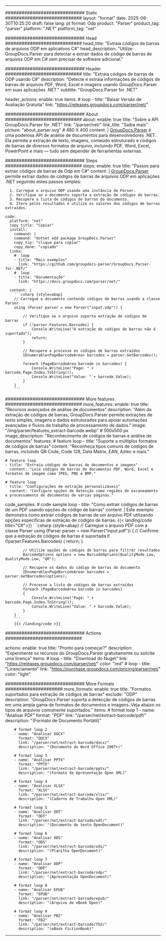 


---
############################# Static ############################
layout: "format"
date:  2025-06-30T10:25:20
draft: false
lang: pt
format: Odp
product: "Parser"
product_tag: "parser"
platform: ".NET"
platform_tag: "net"

############################# Head ############################
head_title: "Extraia códigos de barras de arquivos ODP em aplicativos C#"
head_description: "Utilize GroupDocs.Parser para detectar e extrair dados de código de barras de arquivos ODP em C# sem precisar de software adicional."

############################# Header ############################
title: "Extraia códigos de barras de ODP usando C#" 
description: "Detecte e extraia informações de códigos de barras de arquivos PDF, Word, Excel e imagens usando GroupDocs.Parser em suas aplicações .NET."
subtitle: "GroupDocs.Parser for .NET" 

header_actions:
  enable: true
  items:
    #  loop
    - title: "Baixar Versão de Avaliação Gratuita"
      link: "https://releases.groupdocs.com/parser/net/"
      
############################# About ############################
about:
    enable: true
    title: "Sobre a API GroupDocs.Parser for .NET"
    link: "/parser/net/"
    link_title: "Saiba mais"
    picture: "about_parser.svg" # 480 X 400
    content: |
       [GroupDocs.Parser](/parser/net/) é uma poderosa API de análise de documentos para desenvolvedores .NET. Ela permite a extração de texto, imagens, conteúdo estruturado e códigos de barras de diversos formatos de arquivo, incluindo PDF, Word, Excel, PowerPoint e mais — tudo sem depender de ferramentas externas.

############################# Steps ############################
steps:
    enable: true
    title: "Passos para extrair códigos de barras de Odp em C#"
    content: |
      [GroupDocs.Parser](/parser/net/) permite extrair dados de códigos de barras de arquivos ODP em aplicações .NET seguindo estes passos simples:
      
      1. Carregue o arquivo ODP usando uma instância de Parser.
      2. Verifique se o documento suporta a extração de códigos de barras.
      3. Recupere a lista de códigos de barras do documento.
      4. Itere pelos resultados e utilize os valores dos códigos de barras extraídos.
   
    code:
      platform: "net"
      copy_title: "Copiar"
      install:
        command: |
        command: "dotnet add package GroupDocs.Parser"
        copy_tip: "clique para copiar"
        copy_done: "copiado"
      links:
        #  loop
        - title: "Mais exemplos"
          link: "https://github.com/groupdocs-parser/GroupDocs.Parser-for-.NET/"
        #  loop
        - title: "Documentação"
          link: "https://docs.groupdocs.com/parser/net/"
          
      content: |
        ```csharp {style=abap}
        // Carregue o documento contendo códigos de barras usando a classe Parser
        using (Parser parser = new Parser("input.odp")) {

            // Verifique se o arquivo suporta extração de códigos de barras
            if (!parser.Features.Barcodes) {
                Console.WriteLine("A extração de códigos de barras não é suportada");
                return;
            }

            // Recupere e processe os códigos de barras extraídos
            IEnumerable<PageBarcodeArea> barcodes = parser.GetBarcodes();

            foreach (PageBarcodeArea barcode in barcodes) {
                Console.WriteLine("Page: " + barcode.Page.Index.ToString());
                Console.WriteLine("Value: " + barcode.Value);
            }
        }
        ```  

############################# More features ############################
more_features:
  enable: true
  title: "Recursos avançados de análise de documentos"
  description: "Além da extração de códigos de barras, GroupDocs.Parser permite extrações de texto simples, imagens e dados estruturados para apoiar automações avançadas e fluxos de trabalho de processamento de dados."
  image: "/img/parser/features_extract-barcode.webp" # 500x500 px
  image_description: "Reconhecimento de códigos de barras e análise de documentos"
  features:
    # feature loop
    - title: "Suporte a múltiplos formatos de códigos de barras"
      content: "Reconheça tipos comuns de códigos de barras, incluindo QR Code, Code 128, Data Matrix, EAN, Aztec e mais."

    # feature loop
    - title: "Extraia códigos de barras de documentos e imagens"
      content: "Leia códigos de barras de documentos PDF, Word, Excel e formatos de imagem como JPEG, PNG e BMP."

    # feature loop
    - title: "Configurações de extração personalizáveis"
      content: "Configure opções de detecção como regiões de escaneamento e processamento de documentos de várias páginas."
      
  code_samples:
    # code sample loop
    - title: "Como extrair códigos de barras de um PDF usando opções de código de barras"
      content: |
        Este exemplo demonstra como extrair códigos de barras de um arquivo PDF utilizando opções específicas de extração de códigos de barras.
        {{< landing/code title="C#">}}
        ```csharp {style=abap}
        //  Carregue o arquivo PDF com a classe Parser
        using (Parser parser = new Parser("input.pdf"))
        {
            // Confirme que a extração de códigos de barras é suportada
            if (!parser.Features.Barcodes)
            {
                return;
            }

            // Utilize opções de códigos de barras para filtrar resultados
            BarcodeOptions options = new BarcodeOptions(QualityMode.Low, QualityMode.Low, "QR");

            // Recupere os dados do código de barras do documento
            IEnumerable<PageBarcodeArea> barcodes = parser.GetBarcodes(options);

            // Processe a lista de códigos de barras extraídos
            foreach (PageBarcodeArea barcode in barcodes)
            {
                Console.WriteLine("Page: " + barcode.Page.Index.ToString());
                Console.WriteLine("Value: " + barcode.Value);
            }
        }
        ```
        {{< /landing/code >}}


############################# Actions ############################

actions:
  enable: true
  title: "Pronto para começar?"
  description: "Experimente os recursos do GroupDocs.Parser gratuitamente ou solicite uma licença"
  items:
    #  loop
    - title: "Download do Nuget"
      link: "https://releases.groupdocs.com/parser/net/"
      color: "red"
        #  loop
    - title: "Licenciamento"
      link: "https://purchase.groupdocs.com/pricing/parser/net/"
      color: "light"


############################# More Formats #####################
more_formats:
    enable: true
    title: "Formatos suportados para extração de códigos de barras"
    exclude: "ODP"
    description: "GroupDocs.Parser suporta a detecção de códigos de barras em uma ampla gama de formatos de documentos e imagens. Veja abaixo os tipos de arquivos comumente suportados."
    items: 
        # format loop 1
        - name: "Analisar PDF"
          format: "PDF"
          link: "/parser/net/extract-barcode/pdf/"
          description: "(Formato de Documento Portátil)"
          
        # format loop 2
        - name: "Analisar DOCX"
          format: "DOCX"
          link: "/parser/net/extract-barcode/docx/"
          description: "(Documento do Word Office 2007+)"
          
        # format loop 3
        - name: "Analisar PPTX"
          format: "PPTX"
          link: "/parser/net/extract-barcode/pptx/"
          description: "(Formato de Apresentação Open XML)"
          
        # format loop 4
        - name: "Analisar XLSX"
          format: "XLSX"
          link: "/parser/net/extract-barcode/xlsx/"
          description: "(Caderno de Trabalho Open XML)"
          
        # format loop 5
        - name: "Analisar ODT"
          format: "ODT"
          link: "/parser/net/extract-barcode/odt/"
          description: "(Documento de texto OpenDocument)"
          
        # format loop 6
        - name: "Analisar ODS"
          format: "ODS"
          link: "/parser/net/extract-barcode/ods/"
          description: "(Planilha OpenDocument)"
          
        # format loop 7
        - name: "Analisar ODP"
          format: "ODP"
          link: "/parser/net/extract-barcode/odp/"
          description: "(Apresentação OpenDocument)"
          
        # format loop 8
        - name: "Analisar EPUB"
          format: "EPUB"
          link: "/parser/net/extract-barcode/epub/"
          description: "(Arquivo de eBook Open)"
          
        # format loop 9
        - name: "Analisar FB2"
          format: "FB2"
          link: "/parser/net/extract-barcode/fb2/"
          description: "(eBook FictionBook)"
         
          

---